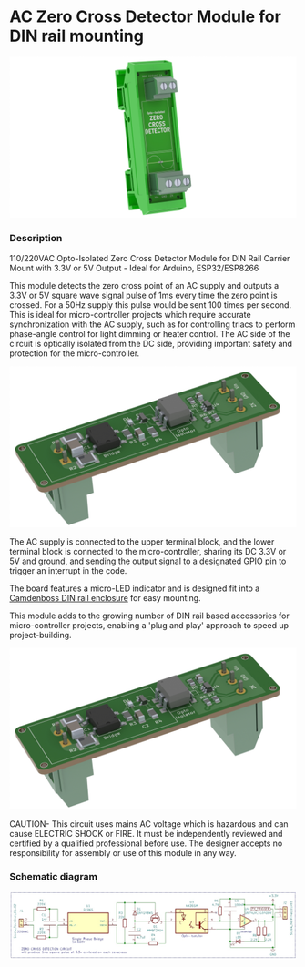 # AC Zero Cross Detector Module for DIN rail mounting

![image](https://github.com/TSltd/TSltd.github.io/blob/main/images/render4.JPG)

### Description

110/220VAC Opto-Isolated Zero Cross Detector Module for DIN Rail Carrier Mount with 3.3V or 5V Output - Ideal for Arduino, ESP32/ESP8266


This module detects the zero cross point of an AC supply and outputs a 3.3V or 5V square wave signal pulse of 1ms every time the zero point is crossed. For a 50Hz supply this pulse would be sent 100 times per second. This is ideal for micro-controller projects which require accurate synchronization with the AC supply, such as for controlling triacs to perform phase-angle control for light dimming or heater control. The AC side of the circuit is optically isolated from the DC side, providing important safety and protection for the micro-controller.

![image](https://github.com/TSltd/TSltd.github.io/blob/mainTSltd.github.io/images/render6.JPG)

The AC supply is connected to the upper terminal block, and the lower terminal block is connected to the micro-controller, sharing its DC 3.3V or 5V and ground, and sending the output signal to a designated GPIO pin to trigger an interrupt in the code.

The board features a micro-LED indicator and is designed fit into a [Camdenboss DIN rail enclosure](https://www.camdenboss.com/camden-boss/cimemsef1125s-72mm-empty-modular-interface-support%2c-11.25mm-end-section-with-foot/c-23/p-18378) for easy mounting.

This module adds to the growing number of DIN rail based accessories for micro-controller projects, enabling a 'plug and play' approach to speed up project-building.

![image](https://github.com/TSltd/TSltd.github.io/blob/mainTSltd.github.io/images/render6.JPG)


CAUTION- This circuit uses mains AC voltage which is hazardous and can cause ELECTRIC SHOCK or FIRE. It must be independently reviewed and certified by a qualified professional before use. The designer accepts no responsibility for assembly or use of this module in any way.

### Schematic diagram


![image](https://github.com/TSltd/TSltd.github.io/blob/main/images/schematic.jpg)








